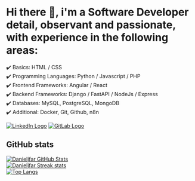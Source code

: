 # Hi there 👋, i'm a Software Developer detail, observant and passionate, with experience in the following areas:

✔️ Basics: HTML / CSS</br> 
✔️ Programming Languages: Python / Javascript / PHP</br> 
✔️ Frontend Frameworks: Angular / React</br> 
✔️ Backend Frameworks: Django / FastAPI / NodeJs / Express</br> 
✔️ Databases: MySQL, PostgreSQL, MongoDB</br> 
✔️ Additional: Docker, Git, Github, n8n</br> 

[![LinkedIn Logo](https://img.shields.io/badge/LinkedIn-0077B5?style=for-the-badge&logo=linkedin&logoColor=white)](https://www.linkedin.com/in/danjfar/)
[![GitLab Logo](https://img.shields.io/badge/GitLab-330F63?style=for-the-badge&logo=gitlab&logoColor=white)](https://gitlab.com/d.98.jose)

## GitHub stats

[![Danieljfar GitHub Stats](https://github-readme-stats.vercel.app/api?username=danieljfar&include_all_commits=true&count_private=true&show_icons=true&theme=radical)](https://github.com/danieljfar)
<br/>
[![Danieljfar Streak stats](https://github-readme-streak-stats.herokuapp.com/?user=danieljfar&theme=radical&hide_border=false)](https://github.com/danieljfar)
<br/>
[![Top Langs](https://github-readme-stats.vercel.app/api/top-langs/?username=danieljfar&layout=compact&theme=radical)](https://github.com/danieljfar)
